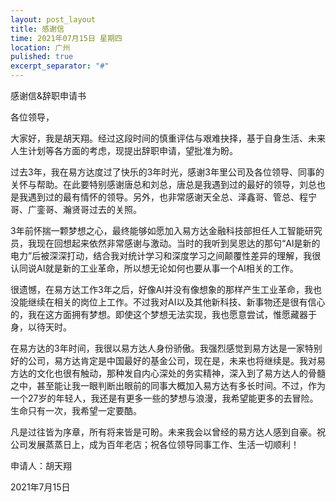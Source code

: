 ```yaml
---
layout: post_layout
title: 感谢信
time: 2021年07月15日 星期四
location: 广州
pulished: true
excerpt_separator: "#"
---
```



感谢信&辞职申请书

各位领导，

大家好，我是胡天翔。经过这段时间的慎重评估与艰难抉择，基于自身生活、未来人生计划等各方面的考虑，现提出辞职申请，望批准为盼。

过去3年，我在易方达度过了快乐的3年时光，感谢3年里公司及各位领导、同事的关怀与帮助。在此要特别感谢唐总和刘总，唐总是我遇到过的最好的领导，刘总也是我遇到过的最有情怀的领导。另外，也非常感谢天全总、泽鑫哥、管总、程宁哥、广銮哥、瀚贤哥过去的关照。 

3年前怀揣一颗梦想之心，最终能够如愿加入易方达金融科技部担任人工智能研究员，我现在回想起来依然非常感谢与激动。当时的我听到吴恩达的那句“AI是新的电力”后被深深打动，结合我对统计学习和深度学习之间颠覆性差异的理解，我很认同说AI就是新的工业革命，所以想无论如何也要从事一个AI相关的工作。

很遗憾，在易方达工作3年之后，好像AI并没有像想象的那样产生工业革命，我也没能继续在相关的岗位上工作。不过我对AI以及其他新科技、新事物还是很有信心的，我在这方面拥有梦想。即使这个梦想无法实现，我也愿意尝试，惟愿藏器于身，以待天时。

在易方达的3年时间，我很以易方达人身份骄傲。我强烈感觉到易方达是一家特别好的公司，易方达肯定是中国最好的基金公司，现在是，未来也将继续是。我对易方达的文化也很有触动，那种发自内心深处的务实精神，深入到了易方达人的骨髓之中，甚至能让我一眼判断出眼前的同事大概加入易方达有多长时间。不过，作为一个27岁的年轻人，我还是有更多一些的梦想与浪漫，我希望能更多的去冒险。生命只有一次，我希望一定要酷。

凡是过往皆为序章，所有将来皆是可盼。未来我会以曾经的易方达人感到自豪。祝公司发展蒸蒸日上，成为百年老店；祝各位领导同事工作、生活一切顺利！

申请人：胡天翔

2021年7月15日
